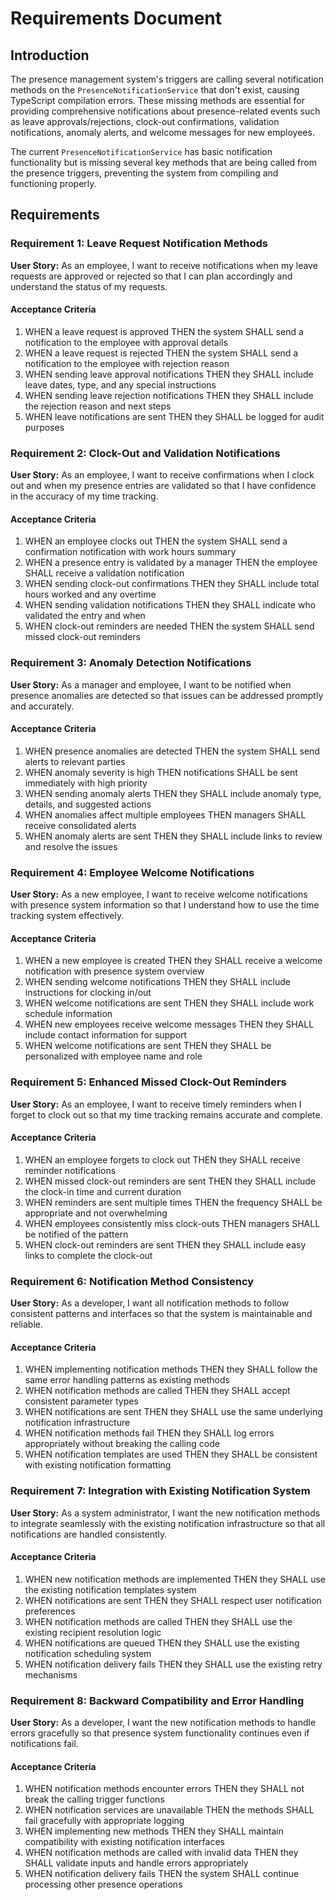 # Requirements Document

## Introduction

The presence management system's triggers are calling several notification methods on the `PresenceNotificationService` that don't exist, causing TypeScript compilation errors. These missing methods are essential for providing comprehensive notifications about presence-related events such as leave approvals/rejections, clock-out confirmations, validation notifications, anomaly alerts, and welcome messages for new employees.

The current `PresenceNotificationService` has basic notification functionality but is missing several key methods that are being called from the presence triggers, preventing the system from compiling and functioning properly.

## Requirements

### Requirement 1: Leave Request Notification Methods

**User Story:** As an employee, I want to receive notifications when my leave requests are approved or rejected so that I can plan accordingly and understand the status of my requests.

#### Acceptance Criteria

1. WHEN a leave request is approved THEN the system SHALL send a notification to the employee with approval details
2. WHEN a leave request is rejected THEN the system SHALL send a notification to the employee with rejection reason
3. WHEN sending leave approval notifications THEN they SHALL include leave dates, type, and any special instructions
4. WHEN sending leave rejection notifications THEN they SHALL include the rejection reason and next steps
5. WHEN leave notifications are sent THEN they SHALL be logged for audit purposes

### Requirement 2: Clock-Out and Validation Notifications

**User Story:** As an employee, I want to receive confirmations when I clock out and when my presence entries are validated so that I have confidence in the accuracy of my time tracking.

#### Acceptance Criteria

1. WHEN an employee clocks out THEN the system SHALL send a confirmation notification with work hours summary
2. WHEN a presence entry is validated by a manager THEN the employee SHALL receive a validation notification
3. WHEN sending clock-out confirmations THEN they SHALL include total hours worked and any overtime
4. WHEN sending validation notifications THEN they SHALL indicate who validated the entry and when
5. WHEN clock-out reminders are needed THEN the system SHALL send missed clock-out reminders

### Requirement 3: Anomaly Detection Notifications

**User Story:** As a manager and employee, I want to be notified when presence anomalies are detected so that issues can be addressed promptly and accurately.

#### Acceptance Criteria

1. WHEN presence anomalies are detected THEN the system SHALL send alerts to relevant parties
2. WHEN anomaly severity is high THEN notifications SHALL be sent immediately with high priority
3. WHEN sending anomaly alerts THEN they SHALL include anomaly type, details, and suggested actions
4. WHEN anomalies affect multiple employees THEN managers SHALL receive consolidated alerts
5. WHEN anomaly alerts are sent THEN they SHALL include links to review and resolve the issues

### Requirement 4: Employee Welcome Notifications

**User Story:** As a new employee, I want to receive welcome notifications with presence system information so that I understand how to use the time tracking system effectively.

#### Acceptance Criteria

1. WHEN a new employee is created THEN they SHALL receive a welcome notification with presence system overview
2. WHEN sending welcome notifications THEN they SHALL include instructions for clocking in/out
3. WHEN welcome notifications are sent THEN they SHALL include work schedule information
4. WHEN new employees receive welcome messages THEN they SHALL include contact information for support
5. WHEN welcome notifications are sent THEN they SHALL be personalized with employee name and role

### Requirement 5: Enhanced Missed Clock-Out Reminders

**User Story:** As an employee, I want to receive timely reminders when I forget to clock out so that my time tracking remains accurate and complete.

#### Acceptance Criteria

1. WHEN an employee forgets to clock out THEN they SHALL receive reminder notifications
2. WHEN missed clock-out reminders are sent THEN they SHALL include the clock-in time and current duration
3. WHEN reminders are sent multiple times THEN the frequency SHALL be appropriate and not overwhelming
4. WHEN employees consistently miss clock-outs THEN managers SHALL be notified of the pattern
5. WHEN clock-out reminders are sent THEN they SHALL include easy links to complete the clock-out

### Requirement 6: Notification Method Consistency

**User Story:** As a developer, I want all notification methods to follow consistent patterns and interfaces so that the system is maintainable and reliable.

#### Acceptance Criteria

1. WHEN implementing notification methods THEN they SHALL follow the same error handling patterns as existing methods
2. WHEN notification methods are called THEN they SHALL accept consistent parameter types
3. WHEN notifications are sent THEN they SHALL use the same underlying notification infrastructure
4. WHEN notification methods fail THEN they SHALL log errors appropriately without breaking the calling code
5. WHEN notification templates are used THEN they SHALL be consistent with existing notification formatting

### Requirement 7: Integration with Existing Notification System

**User Story:** As a system administrator, I want the new notification methods to integrate seamlessly with the existing notification infrastructure so that all notifications are handled consistently.

#### Acceptance Criteria

1. WHEN new notification methods are implemented THEN they SHALL use the existing notification templates system
2. WHEN notifications are sent THEN they SHALL respect user notification preferences
3. WHEN notification methods are called THEN they SHALL use the existing recipient resolution logic
4. WHEN notifications are queued THEN they SHALL use the existing notification scheduling system
5. WHEN notification delivery fails THEN they SHALL use the existing retry mechanisms

### Requirement 8: Backward Compatibility and Error Handling

**User Story:** As a developer, I want the new notification methods to handle errors gracefully so that presence system functionality continues even if notifications fail.

#### Acceptance Criteria

1. WHEN notification methods encounter errors THEN they SHALL not break the calling trigger functions
2. WHEN notification services are unavailable THEN the methods SHALL fail gracefully with appropriate logging
3. WHEN implementing new methods THEN they SHALL maintain compatibility with existing notification interfaces
4. WHEN notification methods are called with invalid data THEN they SHALL validate inputs and handle errors appropriately
5. WHEN notification delivery fails THEN the system SHALL continue processing other presence operations